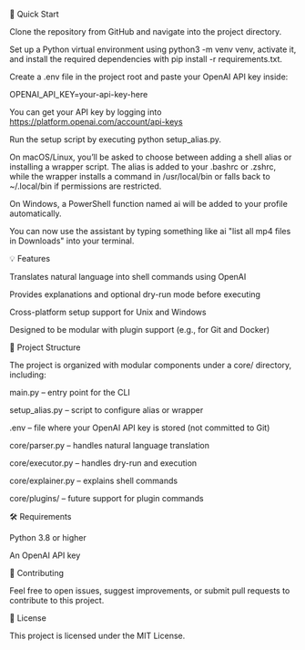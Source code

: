 🚀 Quick Start

Clone the repository from GitHub and navigate into the project directory.

Set up a Python virtual environment using python3 -m venv venv, activate it, and install the required dependencies with pip install -r requirements.txt.

Create a .env file in the project root and paste your OpenAI API key inside:

OPENAI_API_KEY=your-api-key-here

You can get your API key by logging into https://platform.openai.com/account/api-keys

Run the setup script by executing python setup_alias.py.

On macOS/Linux, you’ll be asked to choose between adding a shell alias or installing a wrapper script. The alias is added to your .bashrc or .zshrc, while the wrapper installs a command in /usr/local/bin or falls back to ~/.local/bin if permissions are restricted.

On Windows, a PowerShell function named ai will be added to your profile automatically.

You can now use the assistant by typing something like ai "list all mp4 files in Downloads" into your terminal.

💡 Features

Translates natural language into shell commands using OpenAI

Provides explanations and optional dry-run mode before executing

Cross-platform setup support for Unix and Windows

Designed to be modular with plugin support (e.g., for Git and Docker)

📁 Project Structure

The project is organized with modular components under a core/ directory, including:

main.py – entry point for the CLI

setup_alias.py – script to configure alias or wrapper

.env – file where your OpenAI API key is stored (not committed to Git)

core/parser.py – handles natural language translation

core/executor.py – handles dry-run and execution

core/explainer.py – explains shell commands

core/plugins/ – future support for plugin commands

🛠️ Requirements

Python 3.8 or higher

An OpenAI API key

🙌 Contributing

Feel free to open issues, suggest improvements, or submit pull requests to contribute to this project.

📄 License

This project is licensed under the MIT License.

